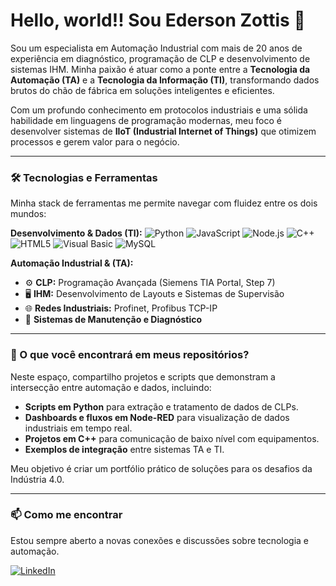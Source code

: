 # Hello, world!!   Sou Ederson Zottis 👋

Sou um especialista em Automação Industrial com mais de 20 anos de experiência em diagnóstico, programação de CLP e desenvolvimento de sistemas IHM. Minha paixão é atuar como a ponte entre a **Tecnologia da Automação (TA)** e a **Tecnologia da Informação (TI)**, transformando dados brutos do chão de fábrica em soluções inteligentes e eficientes.

Com um profundo conhecimento em protocolos industriais e uma sólida habilidade em linguagens de programação modernas, meu foco é desenvolver sistemas de **IIoT (Industrial Internet of Things)** que otimizem processos e gerem valor para o negócio.

---

### 🛠️ Tecnologias e Ferramentas

Minha stack de ferramentas me permite navegar com fluidez entre os dois mundos:

**Desenvolvimento & Dados (TI):**
![Python](https://skillicons.dev/icons?i=py)
![JavaScript](https://skillicons.dev/icons?i=js)
![Node.js](https://skillicons.dev/icons?i=nodejs) <!-- Representando Node-RED -->
![C++](https://skillicons.dev/icons?i=cpp)
![HTML5](https://skillicons.dev/icons?i=html)
![Visual Basic](https://skillicons.dev/icons?i=visualstudio)
![MySQL](https://skillicons.dev/icons?i=mysql)

**Automação Industrial & (TA):**
- ⚙️ **CLP:** Programação Avançada (Siemens TIA Portal, Step 7)
- 🖥️ **IHM:** Desenvolvimento de Layouts e Sistemas de Supervisão
- 🌐 **Redes Industriais:** Profinet, Profibus TCP-IP
- 🔧 **Sistemas de Manutenção e Diagnóstico**

---

### 🚀 O que você encontrará em meus repositórios?

Neste espaço, compartilho projetos e scripts que demonstram a intersecção entre automação e dados, incluindo:

* **Scripts em Python** para extração e tratamento de dados de CLPs.
* **Dashboards e fluxos em Node-RED** para visualização de dados industriais em tempo real.
* **Projetos em C++** para comunicação de baixo nível com equipamentos.
* **Exemplos de integração** entre sistemas TA e TI.

Meu objetivo é criar um portfólio prático de soluções para os desafios da Indústria 4.0.

---

### 📫 Como me encontrar

Estou sempre aberto a novas conexões e discussões sobre tecnologia e automação.

[![LinkedIn](https://img.shields.io/badge/LinkedIn-0077B5?style=for-the-badge&logo=linkedin&logoColor=white)](https://www.linkedin.com/in/ederson-zottis)

